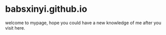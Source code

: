 # babsxinyi.github.io
welcome to mypage, hope you could have a new knowledge of me after you visit here.
